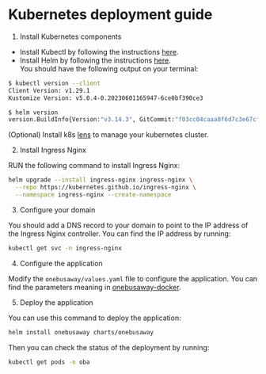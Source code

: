 # Kubernetes deployment guide

1. Install Kubernetes components

* Install Kubectl by following the instructions [here](https://kubernetes.io/docs/tasks/tools/). </br>
* Install Helm by following the instructions [here](https://helm.sh/docs/intro/install/).</br>
You should have the following output on your terminal:
```bash
$ kubectl version --client
Client Version: v1.29.1
Kustomize Version: v5.0.4-0.20230601165947-6ce0bf390ce3

$ helm version
version.BuildInfo{Version:"v3.14.3", GitCommit:"f03cc04caaa8f6d7c3e67cf918929150cf6f3f12", GitTreeState:"clean", GoVersion:"go1.21.7"}
```
(Optional) Install k8s [lens](https://k8slens.dev/)  to manage your kubernetes cluster.

2. Install Ingress Nginx

RUN the following command to install Ingress Nginx:
```bash
helm upgrade --install ingress-nginx ingress-nginx \
  --repo https://kubernetes.github.io/ingress-nginx \
  --namespace ingress-nginx --create-namespace
```

3. Configure your domain

You should add a DNS record to your domain to point to the IP address of the Ingress Nginx controller. You can find the IP address by running:
```bash
kubectl get svc -n ingress-nginx
```

4. Configure the application

Modify the `onebusaway/values.yaml` file to configure the application. You can find the parameters meaning in [onebusaway-docker](https://github.com/OneBusAway/onebusaway-docker/#deployment-parameters).

5. Deploy the application

You can use this command to deploy the application:
```bash
helm install onebusaway charts/onebusaway
```
Then you can check the status of the deployment by running:
```bash
kubectl get pods -n oba
```
